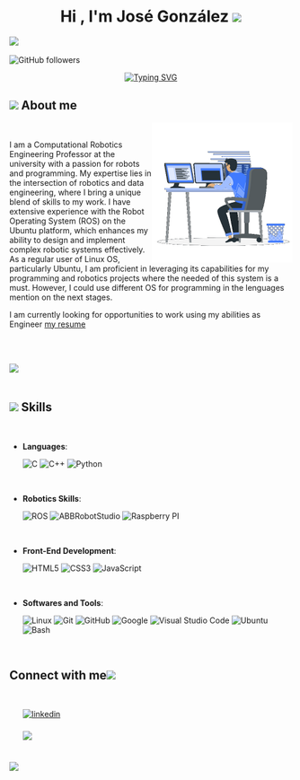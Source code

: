 <h1 align="center"><b>Hi , I'm José González </b><img src="https://media.giphy.com/media/hvRJCLFzcasrR4ia7z/giphy.gif" width="35"></h1>
<!--  -->
<img src="https://imgur.com/SXwJVTs.png">
</p>
<img alt="GitHub followers" src="https://img.shields.io/github/followers/josegzl">

<p align="center">
<a href="https://git.io/typing-svg"><img src="https://readme-typing-svg.demolab.com?font=Fira+Code&size=30&pause=1000&color=000000&random=false&width=435&lines=Welcome+to+my+repository...+%3C3;Passionate+about;Computational+Robotics;Data+Engineering;I+love+cats..&hearts" alt="Typing SVG" /></a>
</p>


## <picture><img src = "https://media.giphy.com/media/tOiG8Oz4huf5K/giphy.gif" width = 50px></picture> **About me**

<picture> <img align="right" src="https://github.com/0xAbdulKhalid/0xAbdulKhalid/raw/main/assets/mdImages/Right_Side.gif" width = 250px></picture>

<br>

I am a Computational Robotics Engineering Professor at the university with a passion for robots and programming. My expertise lies in the intersection of robotics and data engineering, where I bring a unique blend of skills to my work. I have extensive experience with the Robot Operating System (ROS) on the Ubuntu platform, which enhances my ability to design and implement complex robotic systems effectively. As a regular user of Linux OS, particularly Ubuntu, I am proficient in leveraging its capabilities for my programming and robotics projects where the needed of this system is a must. However, I could use different OS for programming in the lenguages mention on the next stages.

I am currently looking for opportunities to work using my abilities as Engineer [my resume](https://read.cv/0xabdulkhalid)

<br><br>

<img src="https://user-images.githubusercontent.com/73097560/115834477-dbab4500-a447-11eb-908a-139a6edaec5c.gif"><br><br>

## <img src="https://media.giphy.com/media/VxbvOFEzkQBKKFQ63y/giphy.gif?cid=790b7611m65pw9bwp2g82lfh0i2jn5urau7i6x5t79xith1b&ep=v1_stickers_search&rid=giphy.gif&ct=s" width ="25"><b> Skills</b>
<br>

<p align="center">

- **Languages**:
    
    ![C](https://img.shields.io/badge/C%20-%232370ED.svg?style=for-the-badge&logo=c&logoColor=white)
    ![C++](https://img.shields.io/badge/C++%20-%2300599C.svg?style=for-the-badge&logo=c%2B%2B&logoColor=white)
    ![Python](https://img.shields.io/badge/Python%20-%23ffd343.svg?style=for-the-badge&logo=python&logoColor=black)
    

<br>   

- **Robotics Skills**:
  
  ![ROS](https://img.shields.io/badge/ROS%20-%2322314E.svg?style=for-the-badge&logo=ros&logoColor=white)
  ![ABBRobotStudio](https://img.shields.io/badge/ABB%20RobotStudio-FF9E0F.svg?style=for-the-badge&logo=abbrobotstudio&logoColor=white)
  ![Raspberry PI](https://img.shields.io/badge/Raspberry%20Pi-A22846.svg?style=for-the-badge&logo=raspberrypi&logoColor=white)
  
  
<br>
    
- **Front-End Development**:

   ![HTML5](https://img.shields.io/badge/HTML5%20-%23E34F26.svg?style=for-the-badge&logo=html5&logoColor=white)
   ![CSS3](https://img.shields.io/badge/CSS%20-%231572B6.svg?style=for-the-badge&logo=css3&logoColor=white)
   ![JavaScript](https://img.shields.io/badge/JavaScript%20-%23F7DF1E.svg?style=for-the-badge&logo=javascript&logoColor=black)
    
<br>

- **Softwares and Tools**:

    ![Linux](https://img.shields.io/badge/Linux-FCC624?style=for-the-badge&logo=linux&logoColor=black) 
    ![Git](https://img.shields.io/badge/git-%23F05033.svg?style=for-the-badge&logo=git&logoColor=white)
    ![GitHub](https://img.shields.io/badge/github-%23121011.svg?style=for-the-badge&logo=github&logoColor=white)
    ![Google](https://img.shields.io/badge/google-%234285F4.svg?style=for-the-badge&logo=google&logoColor=white)
    ![Visual Studio Code](https://img.shields.io/badge/Visual%20Studio%20Code-0078d7.svg?style=for-the-badge&logo=visual-studio-code&logoColor=white)
    ![Ubuntu](https://img.shields.io/badge/Ubuntu-%23E95420?style=for-the-badge&logo=ubuntu&logoColor=white) 
    ![Bash](https://img.shields.io/badge/Bash-%23054020?style=for-the-badge&logo=gnu-bash&logoColor=white)


</p>

<br>

## <b> Connect with me</b><img src="https://media.giphy.com/media/v1.Y2lkPTc5MGI3NjExMzg2ZDM2b3Z1aHlibmJzOHVzOGV1aDFlcTkwdXg4aGR3dGx0c2c1NCZlcD12MV9zdGlja2Vyc19zZWFyY2gmY3Q9cw/nVJN4PlV00ojrfkovH/giphy.gif" width ="80">
<br>
<div align='left'>

<ul>


<a href="https://www.linkedin.com/in/joseluisghelguera/" target="_blank">
<img src="https://img.shields.io/badge/linkedin:  Jose Luis Gonzalez-%2300acee.svg?color=405DE6&style=for-the-badge&logo=linkedin&logoColor=white" alt=linkedin style="margin-bottom: 5px;"/>
</a>


<br>
<br>



<a href="mailto:josegzlh@gmail.com" target="_blank">
<img src="https://img.shields.io/badge/gmail:  Jose Luis Gonzalez-%23EA4335.svg?style=for-the-badge&logo=gmail&logoColor=white" t=mail style="margin-bottom: 5px;" />
</a>

	
</ul>
</div>

<br>
<img src="https://user-images.githubusercontent.com/73097560/115834477-dbab4500-a447-11eb-908a-139a6edaec5c.gif">
<br>
<br>
<br>

<div align='center'>


